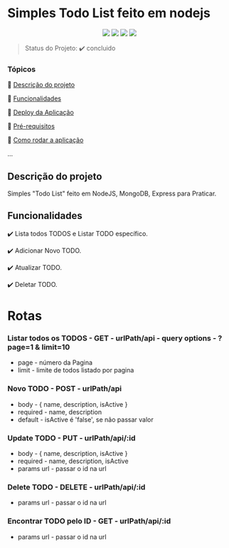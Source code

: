 <h1>Simples Todo List feito em nodejs</h1> 

<p align="center">
  <img src="https://img.shields.io/static/v1?label=nodejs&message=framework&color=blue&style=for-the-badge&logo=NODEJS"/>
  <img src="http://img.shields.io/static/v1?label=License&message=MIT&color=green&style=for-the-badge"/>
  <img src="http://img.shields.io/static/v1?label=TESTES&message=%3E100&color=GREEN&style=for-the-badge"/>
  <img src="http://img.shields.io/static/v1?label=STATUS&message=CONCLUIDO&color=GREEN&style=for-the-badge"/>
</p>

> Status do Projeto: :heavy_check_mark: concluido

### Tópicos 

:small_blue_diamond: [Descrição do projeto](#descrição-do-projeto)

:small_blue_diamond: [Funcionalidades](#funcionalidades)

:small_blue_diamond: [Deploy da Aplicação](#deploy-da-aplicação-dash)

:small_blue_diamond: [Pré-requisitos](#pré-requisitos)

:small_blue_diamond: [Como rodar a aplicação](#como-rodar-a-aplicação-arrow_forward)

... 

## Descrição do projeto

<p align="justify">
  Simples "Todo List" feito em NodeJS, MongoDB, Express para Praticar. 
</p>

## Funcionalidades

:heavy_check_mark: Lista todos TODOS e Listar TODO específico.  

:heavy_check_mark: Adicionar Novo TODO. 

:heavy_check_mark: Atualizar TODO.  

:heavy_check_mark: Deletar TODO. 


# Rotas

### Listar todos os TODOS - GET - urlPath/api - query options - ?page=1 & limit=10
  * page - número da Pagina
  * limit - limite de todos listado por pagina

### Novo TODO - POST - urlPath/api
  * body - { name, description, isActive }
  * required - name, description
  * default - isActive é 'false', se não passar valor

### Update TODO - PUT - urlPath/api/:id
  * body - { name, description, isActive }
  * required - name, description, isActive
  * params url - passar o id na url

### Delete TODO - DELETE - urlPath/api/:id
  * params url - passar o id na url

### Encontrar TODO pelo ID - GET - urlPath/api/:id
  * params url - passar o id na url